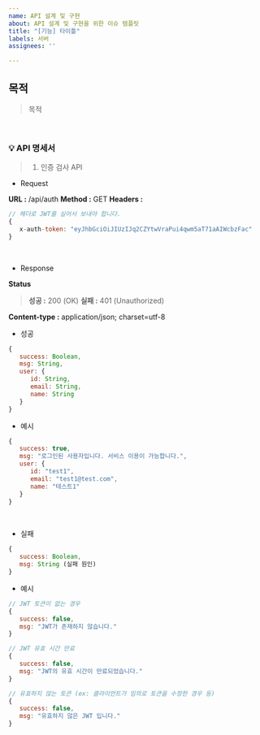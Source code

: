 ```yaml
---
name: API 설계 및 구현
about: API 설계 및 구현을 위한 이슈 템플릿
title: "[기능] 타이틀"
labels: 서버
assignees: ''

---
```


## 목적
> 목적

<br>

### 💡 API 명세서
> 1. 인증 검사 API
* Request

**URL :**  /api/auth
**Method :** GET
**Headers :**
```js
// 헤더로 JWT를 실어서 보내야 합니다.
{
   x-auth-token: "eyJhbGciOiJIUzIJq2CZYtwVraPui4qwm5aT71aAIWcbzFac"
}
```

<br>

* Response  

**Status** 
>**성공 :** 200 (OK)
>**실패 :** 401 (Unauthorized)  

**Content-type :** application/json; charset=utf-8

* 성공
```js
{
   success: Boolean,
   msg: String,
   user: {
      id: String,
      email: String,
      name: String
   }
}
```
* 예시
```js
{
   success: true,
   msg: "로그인된 사용자입니다. 서비스 이용이 가능합니다.",
   user: {
      id: "test1",
      email: "test1@test.com",
      name: "테스트1"
   }
}
```

<br>

* 실패
```js
{
   success: Boolean,
   msg: String (실패 원인)
}
```
* 예시
```js
// JWT 토큰이 없는 경우
{
   success: false,
   msg: "JWT가 존재하지 않습니다."
}

// JWT 유효 시간 만료
{
   success: false,
   msg: "JWT의 유효 시간이 만료되었습니다."
}

// 유효하지 않는 토큰 (ex: 클라이언트가 임의로 토큰을 수정한 경우 등)
{
   success: false,
   msg: "유효하지 않은 JWT 입니다."
}
```

<br>
<br>
